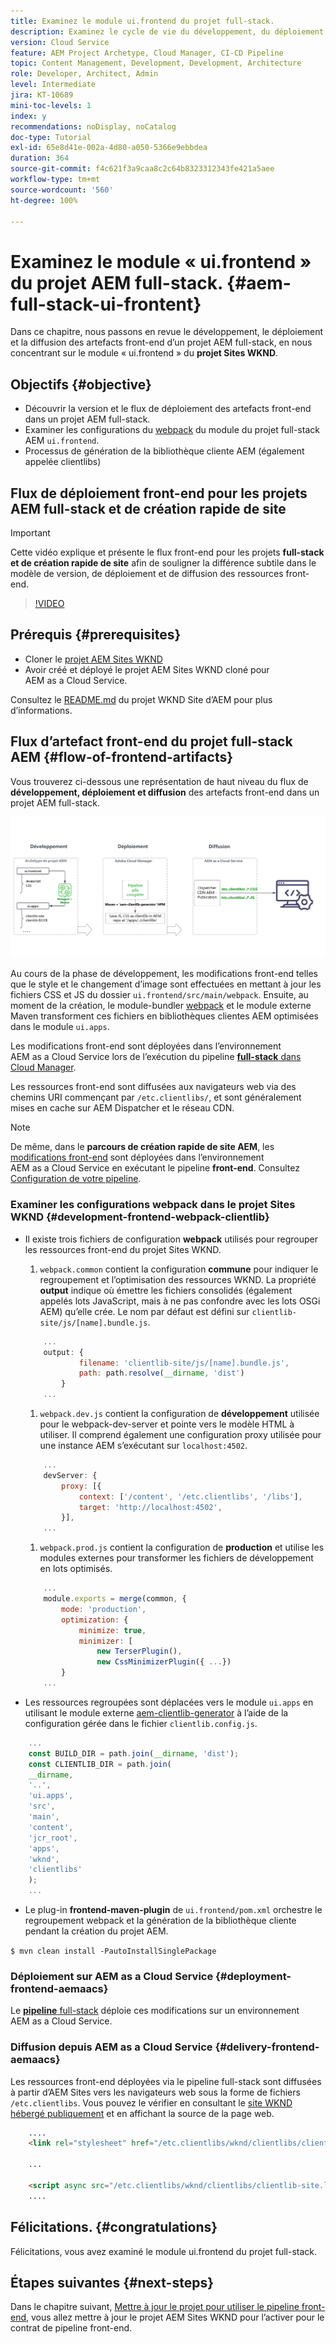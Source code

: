```yaml
---
title: Examinez le module ui.frontend du projet full-stack.
description: Examinez le cycle de vie du développement, du déploiement et de la diffusion front-end d’un projet AEM Sites full-stack basé sur Maven.
version: Cloud Service
feature: AEM Project Archetype, Cloud Manager, CI-CD Pipeline
topic: Content Management, Development, Development, Architecture
role: Developer, Architect, Admin
level: Intermediate
jira: KT-10689
mini-toc-levels: 1
index: y
recommendations: noDisplay, noCatalog
doc-type: Tutorial
exl-id: 65e8d41e-002a-4d80-a050-5366e9ebbdea
duration: 364
source-git-commit: f4c621f3a9caa8c2c64b8323312343fe421a5aee
workflow-type: tm+mt
source-wordcount: '560'
ht-degree: 100%

---
```


# Examinez le module « ui.frontend » du projet AEM full-stack. {#aem-full-stack-ui-frontent}

Dans ce chapitre, nous passons en revue le développement, le déploiement et la diffusion des artefacts front-end d’un projet AEM full-stack, en nous concentrant sur le module « ui.frontend » du __projet Sites WKND__.


## Objectifs {#objective}

* Découvrir la version et le flux de déploiement des artefacts front-end dans un projet AEM full-stack.
* Examiner les configurations du [webpack](https://webpack.js.org/) du module du projet full-stack AEM `ui.frontend`.
* Processus de génération de la bibliothèque cliente AEM (également appelée clientlibs)

## Flux de déploiement front-end pour les projets AEM full-stack et de création rapide de site

>[!IMPORTANT]
>
>Cette vidéo explique et présente le flux front-end pour les projets **full-stack et de création rapide de site** afin de souligner la différence subtile dans le modèle de version, de déploiement et de diffusion des ressources front-end.

>[!VIDEO](https://video.tv.adobe.com/v/3409344?quality=12&learn=on)

## Prérequis {#prerequisites}


* Cloner le [projet AEM Sites WKND](https://github.com/adobe/aem-guides-wknd)
* Avoir créé et déployé le projet AEM Sites WKND cloné pour AEM as a Cloud Service.

Consultez le [README.md](https://github.com/adobe/aem-guides-wknd/blob/main/README.md) du projet WKND Site d’AEM pour plus d’informations.

## Flux d’artefact front-end du projet full-stack AEM {#flow-of-frontend-artifacts}

Vous trouverez ci-dessous une représentation de haut niveau du flux de __développement, déploiement et diffusion__ des artefacts front-end dans un projet AEM full-stack.

![Développement, déploiement et diffusion d’artefacts front-end.](assets/Dev-Deploy-Delivery-AEM-Project.png)


Au cours de la phase de développement, les modifications front-end telles que le style et le changement d’image sont effectuées en mettant à jour les fichiers CSS et JS du dossier `ui.frontend/src/main/webpack`. Ensuite, au moment de la création, le module-bundler [webpack](https://webpack.js.org/) et le module externe Maven transforment ces fichiers en bibliothèques clientes AEM optimisées dans le module `ui.apps`.

Les modifications front-end sont déployées dans l’environnement AEM as a Cloud Service lors de l’exécution du pipeline [__full-stack__ dans Cloud Manager](https://experienceleague.adobe.com/docs/experience-manager-cloud-service/content/implementing/using-cloud-manager/cicd-pipelines/introduction-ci-cd-pipelines.html?lang=fr).

Les ressources front-end sont diffusées aux navigateurs web via des chemins URI commençant par `/etc.clientlibs/`, et sont généralement mises en cache sur AEM Dispatcher et le réseau CDN.


>[!NOTE]
>
> De même, dans le __parcours de création rapide de site AEM__, les [modifications front-end](https://experienceleague.adobe.com/docs/experience-manager-cloud-service/content/sites/administering/site-creation/quick-site/customize-theme.html?lang=fr) sont déployées dans l’environnement AEM as a Cloud Service en exécutant le pipeline __front-end__. Consultez [Configuration de votre pipeline](https://experienceleague.adobe.com/docs/experience-manager-cloud-service/content/sites/administering/site-creation/quick-site/pipeline-setup.html?lang=fr).

### Examiner les configurations webpack dans le projet Sites WKND {#development-frontend-webpack-clientlib}

* Il existe trois fichiers de configuration __webpack__ utilisés pour regrouper les ressources front-end du projet Sites WKND.

   1. `webpack.common` contient la configuration __commune__ pour indiquer le regroupement et l’optimisation des ressources WKND. La propriété __output__ indique où émettre les fichiers consolidés (également appelés lots JavaScript, mais à ne pas confondre avec les lots OSGi AEM) qu’elle crée. Le nom par défaut est défini sur `clientlib-site/js/[name].bundle.js`.

  ```javascript
      ...
      output: {
              filename: 'clientlib-site/js/[name].bundle.js',
              path: path.resolve(__dirname, 'dist')
          }
      ...    
  ```

   1. `webpack.dev.js` contient la configuration de __développement__ utilisée pour le webpack-dev-server et pointe vers le modèle HTML à utiliser. Il comprend également une configuration proxy utilisée pour une instance AEM s’exécutant sur `localhost:4502`.

  ```javascript
      ...
      devServer: {
          proxy: [{
              context: ['/content', '/etc.clientlibs', '/libs'],
              target: 'http://localhost:4502',
          }],
      ...    
  ```

   1. `webpack.prod.js` contient la configuration de __production__ et utilise les modules externes pour transformer les fichiers de développement en lots optimisés.

  ```javascript
      ...
      module.exports = merge(common, {
          mode: 'production',
          optimization: {
              minimize: true,
              minimizer: [
                  new TerserPlugin(),
                  new CssMinimizerPlugin({ ...})
          }
      ...    
  ```


* Les ressources regroupées sont déplacées vers le module `ui.apps` en utilisant le module externe [aem-clientlib-generator](https://www.npmjs.com/package/aem-clientlib-generator) à l’aide de la configuration gérée dans le fichier `clientlib.config.js`.

```javascript
    ...
    const BUILD_DIR = path.join(__dirname, 'dist');
    const CLIENTLIB_DIR = path.join(
    __dirname,
    '..',
    'ui.apps',
    'src',
    'main',
    'content',
    'jcr_root',
    'apps',
    'wknd',
    'clientlibs'
    );
    ...
```

* Le plug-in __frontend-maven-plugin__ de `ui.frontend/pom.xml` orchestre le regroupement webpack et la génération de la bibliothèque cliente pendant la création du projet AEM.

`$ mvn clean install -PautoInstallSinglePackage`

### Déploiement sur AEM as a Cloud Service {#deployment-frontend-aemaacs}

Le [__pipeline__ full-stack](https://experienceleague.adobe.com/docs/experience-manager-cloud-service/content/implementing/using-cloud-manager/cicd-pipelines/introduction-ci-cd-pipelines.html?lang=fr#full-stack-pipeline) déploie ces modifications sur un environnement AEM as a Cloud Service.


### Diffusion depuis AEM as a Cloud Service {#delivery-frontend-aemaacs}

Les ressources front-end déployées via le pipeline full-stack sont diffusées à partir d’AEM Sites vers les navigateurs web sous la forme de fichiers `/etc.clientlibs`. Vous pouvez le vérifier en consultant le [site WKND hébergé publiquement](https://wknd.site/content/wknd/us/en.html) et en affichant la source de la page web.

```html
    ....
    <link rel="stylesheet" href="/etc.clientlibs/wknd/clientlibs/clientlib-site.lc-181cd4102f7f49aa30eea548a7715c31-lc.min.css" type="text/css">

    ...

    <script async src="/etc.clientlibs/wknd/clientlibs/clientlib-site.lc-d4e7c03fe5c6a405a23b3ca1cc3dcd3d-lc.min.js"></script>
    ....
```

## Félicitations. {#congratulations}

Félicitations, vous avez examiné le module ui.frontend du projet full-stack.

## Étapes suivantes {#next-steps}

Dans le chapitre suivant, [Mettre à jour le projet pour utiliser le pipeline front-end](update-project.md), vous allez mettre à jour le projet AEM Sites WKND pour l’activer pour le contrat de pipeline front-end.
